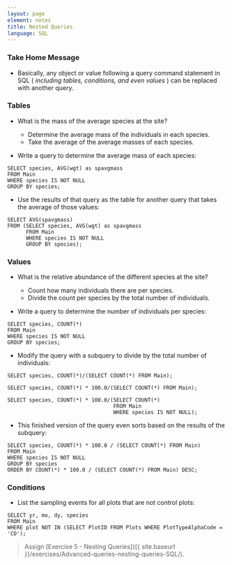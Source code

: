 ```yaml
---
layout: page
element: notes
title: Nested Queries
language: SQL
---
```


### Take Home Message

* Basically, any object or value following a query command statement in SQL 
( *including tables, conditions, and even values* ) can be replaced with another 
query.

### Tables

* What is the mass of the average species at the site? 
    * Determine the average mass of the individuals in each species. 
    * Take the average of the average masses of each species.

* Write a query to determine the average mass of each species:

```
SELECT species, AVG(wgt) as spavgmass
FROM Main
WHERE species IS NOT NULL
GROUP BY species;
```

* Use the results of that query as the table for another query that takes the 
average of those values:

```
SELECT AVG(spavgmass)
FROM (SELECT species, AVG(wgt) as spavgmass
      FROM Main
      WHERE species IS NOT NULL
      GROUP BY species);
```

### Values

* What is the relative abundance of the different species at the site?
    * Count how many individuals there are per species.
    * Divide the count per species by the total number of individuals.

* Write a query to determine the number of individuals per species: 

```
SELECT species, COUNT(*)
FROM Main
WHERE species IS NOT NULL
GROUP BY species;
```

* Modify the query with a subquery to divide by the total number of individuals:

```
SELECT species, COUNT(*)/(SELECT COUNT(*) FROM Main);
```
```
SELECT species, COUNT(*) * 100.0/(SELECT COUNT(*) FROM Main);
```
```
SELECT species, COUNT(*) * 100.0/(SELECT COUNT(*) 
                                  FROM Main 
                                  WHERE species IS NOT NULL);
```

* This finished version of the query even sorts based on the results of the subquery:

```
SELECT species, COUNT(*) * 100.0 / (SELECT COUNT(*) FROM Main)
FROM Main
WHERE species IS NOT NULL
GROUP BY species
ORDER BY COUNT(*) * 100.0 / (SELECT COUNT(*) FROM Main) DESC;
```

### Conditions

* List the sampling events for all plots that are not control plots:

```
SELECT yr, mo, dy, species
FROM Main
WHERE plot NOT IN (SELECT PlotID FROM Plots WHERE PlotTypeAlphaCode = 'CO');
```

> Assign [Exercise 5 - Nesting Queries]({{ site.baseurl }}/exercises/Advanced-queries-nesting-queries-SQL/).
